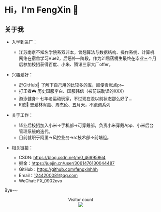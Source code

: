 # Hi，I'm FengXin 👋

## 关于我

- 入学到进厂：
  - 江苏南京不知名学院系双非本，曾翘算法与数据结构、操作系统、计算机网络在宿舍学习Vue2，后恶补一阶段，作为21届落榜生最终在毕业三个月后参加校招获得百度、小米、腾讯三家大厂offer。

- 兴趣爱好：
  - 逛GitHub👀 了解下自己用的比较多的库，顺便贡献点pr~
  - 打王者🎮 历史国服李白、国服韩信（被前端耽误的XXX）
  - 游泳健身💦 七年老运动玩家，不过现在没以前状态那么好了...
  - K歌🎤 忠爱林宥嘉、周杰伦、五月天，不跑调系列
  
- 关于工作：
  - 毕业后校招加入小米->手机部->可穿戴部，负责小米穿戴App、小米后台管理系统的迭代。
  - 目前就职于阿里->风控业务->rc技术部->前端组。
  
- 相关链接：
  - CSDN: https://blog.csdn.net/m0_46995864
  - 掘金：https://juejin.cn/user/3061476130044487
  - GitHub：https://github.com/fengxinhhh
  - Email：1244200081@qq.com
  - WeChat: FX_0902ovo

Bye~~

<p align="center"> 
  Visitor count<br>
  <img src="https://profile-counter.glitch.me/fengxinhhh/count.svg" />
</p>

